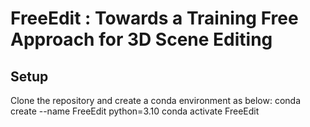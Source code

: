# FreeEdit : Towards a Training Free Approach for 3D Scene Editing

## Setup 
Clone the repository and create a conda environment as below:
conda create --name FreeEdit python=3.10
conda activate FreeEdit



